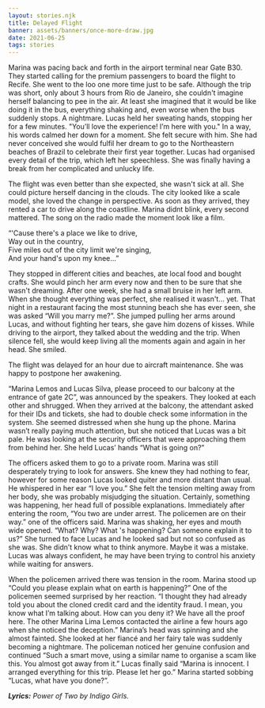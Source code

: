 ```yaml
---
layout: stories.njk
title: Delayed Flight
banner: assets/banners/once-more-draw.jpg
date: 2021-06-25
tags: stories
---
```


Marina was pacing back and forth in the airport terminal near Gate B30.
They started calling for the premium passengers to board the flight to Recife.
She went to the loo one more time just to be safe.
Although the trip was short, only about 3 hours from Rio de Janeiro,
she couldn't imagine herself balancing to pee in the air.
At least she imagined that it would be like doing it in the bus,
everything shaking and, even worse when the bus suddenly stops.
A nightmare.
Lucas held her sweating hands, stopping her for a few minutes.
"You’ll love the experience! I’m here with you."
In a way, his words calmed her down for a moment.
She felt secure with him.
She had never conceived she would fulfil her dream to go to the
Northeastern beaches of Brazil to celebrate their first year together.
Lucas had organised every detail of the trip, which left her speechless.
She was finally having a break from her complicated and unlucky life.

The flight was even better than she expected, she wasn't sick at all.
She could picture herself dancing in the clouds.
The city looked like a scale model, she loved the change in perspective.
As soon as they arrived, they rented a car to drive along the coastline.
Marina didnt blink, every second mattered.
The song on the radio made the moment look like a film.

“'Cause there's a place we like to drive,
<br>
Way out in the country,
<br>
Five miles out of the city limit we're singing,
<br>
And your hand's upon my knee…”

They stopped in different cities and beaches, ate local food and bought crafts.
She would pinch her arm every now and then to be sure that she wasn't dreaming.
After one week, she had a small bruise in her left arm.
When she thought everything was perfect, she realised it wasn't… yet.
That night in a restaurant facing the most stunning beach she has ever seen,
she was asked “Will you marry me?”.
She jumped pulling her arms around Lucas, and without fighting her tears,
she gave him dozens of kisses.
While driving to the airport, they talked about the wedding and the trip. When silence fell, she would keep living all the moments again and again in her head.
She smiled.

The flight was delayed for an hour due to aircraft maintenance.
She was happy to postpone her awakening.

“Marina Lemos and Lucas Silva, please proceed to our balcony at the entrance of gate 2C”, was announced by the speakers.
They looked at each other and shrugged.
When they arrived at the balcony, the attendant asked for their IDs and tickets,
she had to double check some information in the system.
She seemed distressed when she hung up the phone.
Marina wasn’t really paying much attention, but she noticed that Lucas was a bit pale.
He was looking at the security officers that were approaching them from behind her.
She held Lucas’ hands “What is going on?”

The officers asked them to go to a private room.
Marina was still desperately trying to look for answers.
She knew they had nothing to fear, however for some reason Lucas looked quiter and more distant than usual.
He whispered in her ear “I love you.”
She felt the tension melting away from her body,
she was probably misjudging the situation.
Certainly, something was happening, her head full of possible explanations.
Immediately after entering the room,
“You two are under arrest. The policemen are on their way.”
one of the officers said.
Marina was shaking, her eyes and mouth wide opened.
“What? Why? What 's happening? Can someone explain it to us?”
She turned to face Lucas and he looked sad but not so confused as she was.
She didn’t know what to think anymore.
Maybe it was a mistake.
Lucas was always confident, he may have been trying to control his anxiety while waiting for answers.

When the policemen arrived there was tension in the room.
Marina stood up “Could you please explain what on earth is happening?”
One of the policemen seemed surprised by her reaction.
“I thought they had already told you about the cloned credit card and the identity fraud.
I mean, you know what I’m talking about.
How can you deny it? We have all the proof here.
The other Marina Lima Lemos contacted the airline a few hours ago when she noticed the deception.”
Marina’s head was spinning and she almost fainted.
She looked at her fiancé and her fairy tale was suddenly becoming a nightmare.
The policeman noticed her genuine confusion and continued
“Such a smart move, using a similar name to organise a scam like this.
You almost got away from it.”
Lucas finally said “Marina is innocent. I arranged everything for this trip.
Please let her go.” Marina started sobbing “Lucas, what have you done?”.

_**Lyrics:** Power of Two by Indigo Girls._
